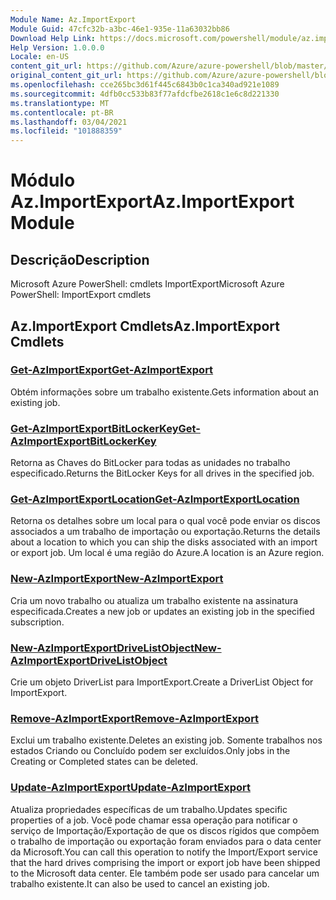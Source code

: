 ```yaml
---
Module Name: Az.ImportExport
Module Guid: 47cfc32b-a3bc-46e1-935e-11a63032bb86
Download Help Link: https://docs.microsoft.com/powershell/module/az.importexport
Help Version: 1.0.0.0
Locale: en-US
content_git_url: https://github.com/Azure/azure-powershell/blob/master/src/ImportExport/help/Az.ImportExport.md
original_content_git_url: https://github.com/Azure/azure-powershell/blob/master/src/ImportExport/help/Az.ImportExport.md
ms.openlocfilehash: cce265bc3d61f445c6843b0c1ca340ad921e1089
ms.sourcegitcommit: 4dfb0cc533b83f77afdcfbe2618c1e6c8d221330
ms.translationtype: MT
ms.contentlocale: pt-BR
ms.lasthandoff: 03/04/2021
ms.locfileid: "101888359"
---
```

# <span data-ttu-id="951ee-101">Módulo Az.ImportExport</span><span class="sxs-lookup"><span data-stu-id="951ee-101">Az.ImportExport Module</span></span>
## <span data-ttu-id="951ee-102">Descrição</span><span class="sxs-lookup"><span data-stu-id="951ee-102">Description</span></span>
<span data-ttu-id="951ee-103">Microsoft Azure PowerShell: cmdlets ImportExport</span><span class="sxs-lookup"><span data-stu-id="951ee-103">Microsoft Azure PowerShell: ImportExport cmdlets</span></span>

## <span data-ttu-id="951ee-104">Az.ImportExport Cmdlets</span><span class="sxs-lookup"><span data-stu-id="951ee-104">Az.ImportExport Cmdlets</span></span>
### [<span data-ttu-id="951ee-105">Get-AzImportExport</span><span class="sxs-lookup"><span data-stu-id="951ee-105">Get-AzImportExport</span></span>](Get-AzImportExport.md)
<span data-ttu-id="951ee-106">Obtém informações sobre um trabalho existente.</span><span class="sxs-lookup"><span data-stu-id="951ee-106">Gets information about an existing job.</span></span>

### [<span data-ttu-id="951ee-107">Get-AzImportExportBitLockerKey</span><span class="sxs-lookup"><span data-stu-id="951ee-107">Get-AzImportExportBitLockerKey</span></span>](Get-AzImportExportBitLockerKey.md)
<span data-ttu-id="951ee-108">Retorna as Chaves do BitLocker para todas as unidades no trabalho especificado.</span><span class="sxs-lookup"><span data-stu-id="951ee-108">Returns the BitLocker Keys for all drives in the specified job.</span></span>

### [<span data-ttu-id="951ee-109">Get-AzImportExportLocation</span><span class="sxs-lookup"><span data-stu-id="951ee-109">Get-AzImportExportLocation</span></span>](Get-AzImportExportLocation.md)
<span data-ttu-id="951ee-110">Retorna os detalhes sobre um local para o qual você pode enviar os discos associados a um trabalho de importação ou exportação.</span><span class="sxs-lookup"><span data-stu-id="951ee-110">Returns the details about a location to which you can ship the disks associated with an import or export job.</span></span>
<span data-ttu-id="951ee-111">Um local é uma região do Azure.</span><span class="sxs-lookup"><span data-stu-id="951ee-111">A location is an Azure region.</span></span>

### [<span data-ttu-id="951ee-112">New-AzImportExport</span><span class="sxs-lookup"><span data-stu-id="951ee-112">New-AzImportExport</span></span>](New-AzImportExport.md)
<span data-ttu-id="951ee-113">Cria um novo trabalho ou atualiza um trabalho existente na assinatura especificada.</span><span class="sxs-lookup"><span data-stu-id="951ee-113">Creates a new job or updates an existing job in the specified subscription.</span></span>

### [<span data-ttu-id="951ee-114">New-AzImportExportDriveListObject</span><span class="sxs-lookup"><span data-stu-id="951ee-114">New-AzImportExportDriveListObject</span></span>](New-AzImportExportDriveListObject.md)
<span data-ttu-id="951ee-115">Crie um objeto DriverList para ImportExport.</span><span class="sxs-lookup"><span data-stu-id="951ee-115">Create a DriverList Object for ImportExport.</span></span>

### [<span data-ttu-id="951ee-116">Remove-AzImportExport</span><span class="sxs-lookup"><span data-stu-id="951ee-116">Remove-AzImportExport</span></span>](Remove-AzImportExport.md)
<span data-ttu-id="951ee-117">Exclui um trabalho existente.</span><span class="sxs-lookup"><span data-stu-id="951ee-117">Deletes an existing job.</span></span>
<span data-ttu-id="951ee-118">Somente trabalhos nos estados Criando ou Concluído podem ser excluídos.</span><span class="sxs-lookup"><span data-stu-id="951ee-118">Only jobs in the Creating or Completed states can be deleted.</span></span>

### [<span data-ttu-id="951ee-119">Update-AzImportExport</span><span class="sxs-lookup"><span data-stu-id="951ee-119">Update-AzImportExport</span></span>](Update-AzImportExport.md)
<span data-ttu-id="951ee-120">Atualiza propriedades específicas de um trabalho.</span><span class="sxs-lookup"><span data-stu-id="951ee-120">Updates specific properties of a job.</span></span>
<span data-ttu-id="951ee-121">Você pode chamar essa operação para notificar o serviço de Importação/Exportação de que os discos rígidos que compõem o trabalho de importação ou exportação foram enviados para o data center da Microsoft.</span><span class="sxs-lookup"><span data-stu-id="951ee-121">You can call this operation to notify the Import/Export service that the hard drives comprising the import or export job have been shipped to the Microsoft data center.</span></span>
<span data-ttu-id="951ee-122">Ele também pode ser usado para cancelar um trabalho existente.</span><span class="sxs-lookup"><span data-stu-id="951ee-122">It can also be used to cancel an existing job.</span></span>

